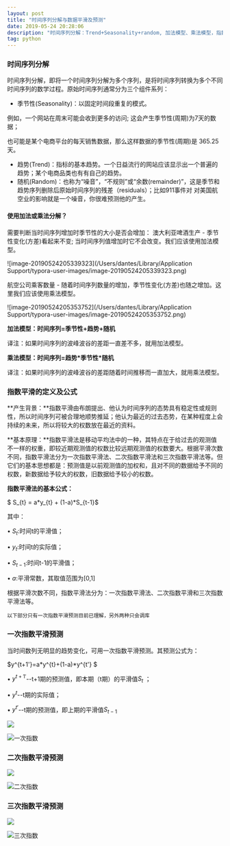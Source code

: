 ```yaml
---
layout: post
title: "时间序列分解与数据平滑及预测"
date: 2019-05-24 20:28:06 
description: "时间序列分解：Trend+Seasonality+random, 加法模型、乘法模型，指数平滑方式及预测"
tag: python
---
```


<head>
		<script src="https://cdn.mathjax.org/mathjax/latest/MathJax.js?config=TeX-AMS-MML_HTMLorMML" type="text/javascript"></script>
    <script type="text/x-mathjax-config">
        MathJax.Hub.Config({
            tex2jax: {
            skipTags: ['script', 'noscript', 'style', 'textarea', 'pre'],
            inlineMath: [['$','$']]
            }
        });
    </script>
</head>

### 时间序列分解

时间序列分解，即将一个时间序列分解为多个序列，是将时间序列转换为多个不同时间序列的数学过程。原始时间序列通常分为三个组件系列：

- 季节性(Seasonality)：以固定时间段重复的模式。

例如，一个网站在周末可能会收到更多的访问; 这会产生季节性(周期)为7天的数据；

也可能是某个电商平台的每天销售数据，那么这样数据的季节性(周期)是 365.25天。

- 趋势(Trend)：指标的基本趋势。一个日益流行的网站应该显示出一个普遍的趋势；某个电商品类也有有自己的趋势。
- 随机(Random)：也称为“噪音”，“不规则”或“余数(remainder)”，这是季节和趋势序列删除后原始时间序列的残差（residuals）；比如911事件对 对美国航空业的影响就是一个噪音，你很难预测他的产生。

#### 使用加法或乘法分解？

需要判断当时间序列增加时季节性的大小是否会增加：
澳大利亚啤酒生产 - 季节性变化(方差)看起来不变; 当时间序列值增加时它不会改变。我们应该使用加法模型。

![image-20190524205339323](/Users/dantes/Library/Application Support/typora-user-images/image-20190524205339323.png)

航空公司乘客数量 - 随着时间序列数量的增加，季节性变化(方差)也随之增加。这里我们应该使用乘法模型。

![image-20190524205353752](/Users/dantes/Library/Application Support/typora-user-images/image-20190524205353752.png)

 **加法模型：时间序列=季节性+趋势+随机** 

 译注：如果时间序列的波峰波谷的差距一直差不多，就用加法模型。

 **乘法模型：时间序列=趋势\*季节性\*随机** 

 译注：如果时间序列的波峰波谷的差距随着时间推移而一直加大，就用乘法模型。



### 指数平滑的定义及公式

**产生背景：**指数平滑由布朗提出、他认为时间序列的态势具有稳定性或规则性，所以时间序列可被合理地顺势推延；他认为最近的过去态势，在某种程度上会持续的未来，所以将较大的权数放在最近的资料。

**基本原理：**指数平滑法是移动平均法中的一种，其特点在于给过去的观测值不一样的权重，即较近期观测值的权数比较远期观测值的权数要大。根据平滑次数不同，指数平滑法分为一次指数平滑法、二次指数平滑法和三次指数平滑法等。但它们的基本思想都是：预测值是以前观测值的加权和，且对不同的数据给予不同的权数，新数据给予较大的权数，旧数据给予较小的权数。

**指数平滑法的基本公式：**

$ S_{t} = a*y_{t} + (1-a)*S_{t-1}$

其中：

•   $S_{t}$:时间t的平滑值；

•   $y_{t}$:时间t的实际值；

•   $S_{t-1}$:时间t-1的平滑值；

•   $a$:平滑常数，其取值范围为[0,1]

根据平滑次数不同，指数平滑法分为：一次指数平滑法、二次指数平滑和三次指数平滑法等。

```
以下部分只有一次指数平滑预测目前已理解，另外两种只会调库
```

### 一次指数平滑预测

当时间数列无明显的趋势变化，可用一次指数平滑预测。其预测公式为：

$y^{t+1'}=a*y^{t}+(1-a)*y^{t'} $

•    $y^{t+1'}$--t+1期的预测值，即本期（t期）的平滑值$S_{t}$ ；

•    $y^{t}$--t期的实际值；

•    $y^{t'}$--t期的预测值，即上期的平滑值$S_{t-1}$ 

![](/images/posts/一次指数.png)

![一次指数](/Users/dantes/Desktop/simingblog.github.io/images/posts/一次指数.png)

### 二次指数平滑预测

![](/images/posts/二次指数.png)

![二次指数](/Users/dantes/Desktop/simingblog.github.io/images/posts/二次指数.png)



### 三次指数平滑预测

![](/images/posts/三次指数.png)

![三次指数](/Users/dantes/Desktop/simingblog.github.io/images/posts/三次指数.png)